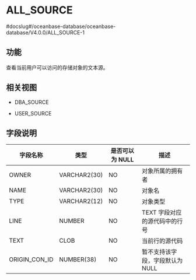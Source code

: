 ALL_SOURCE 
===============================
#docslug#/oceanbase-database/oceanbase-database/V4.0.0/ALL_SOURCE-1


功能 
-----------

查看当前用户可以访问的存储对象的文本源。

相关视图 
-------------

* DBA_SOURCE

  

* USER_SOURCE

  




字段说明 
-------------



|   **字段名称**    |    **类型**    | **是否可以为 NULL** |      **描述**       |
|---------------|--------------|----------------|-------------------|
| OWNER         | VARCHAR2(30) | NO             | 对象所属的拥有者          |
| NAME          | VARCHAR2(30) | NO             | 对象名               |
| TYPE          | VARCHAR2(12) | NO             | 对象类型              |
| LINE          | NUMBER       | NO             | TEXT 字段对应的源代码中的行号 |
| TEXT          | CLOB         | NO             | 当前行的源代码           |
| ORIGIN_CON_ID | NUMBER(38)   | NO             | 暂不支持该字段，字段默认为NULL |



